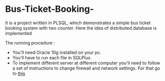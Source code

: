 # Bus-Ticket-Booking-
It is  a project written in PLSQL, which demonstrates a simple bus ticket booking system with two counter. Here the idea of distributed database is implemented

The running procedure :
+ You'll need Oracle 10g installed on your pc.
+ You'll have to run each file in SQLPlus.
+ To implement different server at different computer you'll need to follow a set of instructions to change firewall and network settings. For that go to [this](https://drive.google.com/drive/u/0/folders/1aQSpEctXDqORn3Vo3TDWf0pDWZBZA3rZ)
